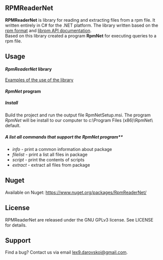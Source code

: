 ## RPMReaderNet
**RPMReaderNet** is library for reading and extracting files from a rpm  file. It written entirely in C# for the .NET platform. The library written based on the [rpm format](https://refspecs.linuxbase.org/LSB_3.1.0/LSB-Core-generic/LSB-Core-generic/pkgformat.html) and [librpm API documentation](http://rpm.org/api/4.4.2.2/index.html). <br>Based on this library created a program **RpmNet** for executing queries to a rpm file.

## Usage

#### *RpmReaderNet* library

[Examples of the use of the library](https://github.com/Alexcei88/RPMReaderNet/wiki/Usage-RpmReaderNet)

#### *RpmNet* program

##### Install

Build the project and run the output file RpmNetSetup.msi.
The program *RpmNet* will be install to our computer to c:\Program Files (x86)\RpmNet\ default.

##### A list all commands that support the RpmNet program**

- *info* - print a common information about package
- *filelist* - print a list all files in package
- *script* - print the contents of scripts
- *extract* - extract all files from package




## Nuget

Available on Nuget: https://www.nuget.org/packages/RpmReaderNet/

## License

RPMReaderNet are released under the GNU GPLv3 license. See LICENSE for details.

## Support

Find a bug? Contact us via email lex9.darovskoi@gmail.com.
